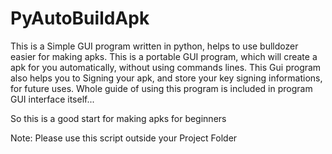 # PyAutoBuildApk

This is a Simple GUI program written in python, helps to use bulldozer easier for making apks. This is a portable GUI program, which will create a apk for you automatically, without using commands lines.
This Gui program also helps you to Signing your apk, and store your key signing informations, for future uses.
Whole guide of using this program is included in program GUI interface itself...

So this is a good start for making apks for beginners

Note: Please use this script outside your Project Folder
